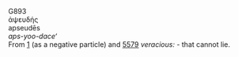 <body>
  <p>G893<br>  ἀψευδής  <br> apseudēs  <br><i>aps-yoo-dace‘ </i><br>From <a href="g0001.htm">1</a> (as a negative particle) and <a href="g5579.htm">5579</a>  <i>veracious:</i> - that cannot lie.<br></p>
 </body>